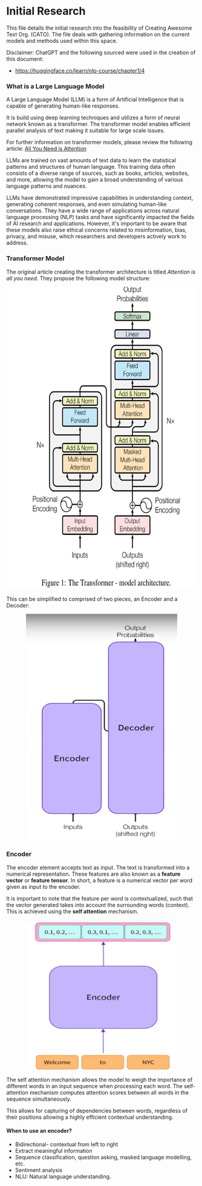 # Initial Research

This file details the initial research into the feasibility of Creating Awesome Text Org. (CATO). 
The file deals with gathering information on the current models and methods used within this space. 

Disclaimer: 
ChatGPT and the following sourced were used in the creation of this document:
- https://huggingface.co/learn/nlp-course/chapter1/4 


### What is a Large Language Model
A Large Language Model (LLM) is a form of Artificial Intelligence that is capable of generating human-like responses. 

It is build using deep learning techniques and utilizes a form of neural network known as a transformer. 
The transformer model enables efficient parallel analysis of text making it suitable for large scale issues. 

For further information on transformer models, please review the following article: [All You Need is Attention](https://arxiv.org/pdf/1706.03762.pdf)

LLMs are trained on vast amounts of text data to learn the statistical patterns and structures of human language. 
This training data often consists of a diverse range of sources, such as books, articles, websites, and more, allowing the model to gain a broad understanding of various language patterns and nuances.

LLMs have demonstrated impressive capabilities in understanding context, generating coherent responses, 
and even simulating human-like conversations. They have a wide range of applications across natural language 
processing (NLP) tasks and have significantly impacted the fields of AI research and applications. 
However, it's important to be aware that these models also raise ethical concerns related to misinformation, 
bias, privacy, and misuse, which researchers and developers actively work to address.

### Transformer Model
The original article creating the transformer architecture is titled *Attention is all you need*. 
They propose the following model structure:

<p align="center">
    <img src="resources/transformer_architecture.png" width="600" height="800" alt="Transformer Architecture">
</p>

This can be simplified to comprised of two pieces, an Encoder and a Decoder:

<p align="center">
    <img src="resources/transformer_simplification.png" width="400" height="600" alt="Transformer Architecture Simplification">
</p>

### Encoder
The encoder element accepts text as input. 
The text is transformed into a numerical representation. These features are also known as a **feature vector** or **feature tensor**. 
In short, a feature is a numerical vector per word given as input to the encoder.

It is important to note that the feature per word is contextualized, such that the vector generated takes into 
account the surrounding words (context). 
This is achieved using the **self attention** mechanism.

<p align="center">
    <img src="resources/encoder_visual.png" align="middle" width="400" height="400"  alt="Encoder Visual Simplification">
</p>
The self attention mechanism allows the model to weigh the importance of different words in an input sequence when processing each word. The self-attention mechanism computes attention scores between all words in the sequence simultaneously.

This allows for capturing of dependencies between words, regardless of their positions allowing a highly efficient contextual understanding.

#### When to use an  encoder?
- Bidirectional- contextual from left to right
- Extract meaningful information
- Sequence classification, question asking, masked language modelling, etc.
- Sentiment analysis
- NLU: Natural language understanding.